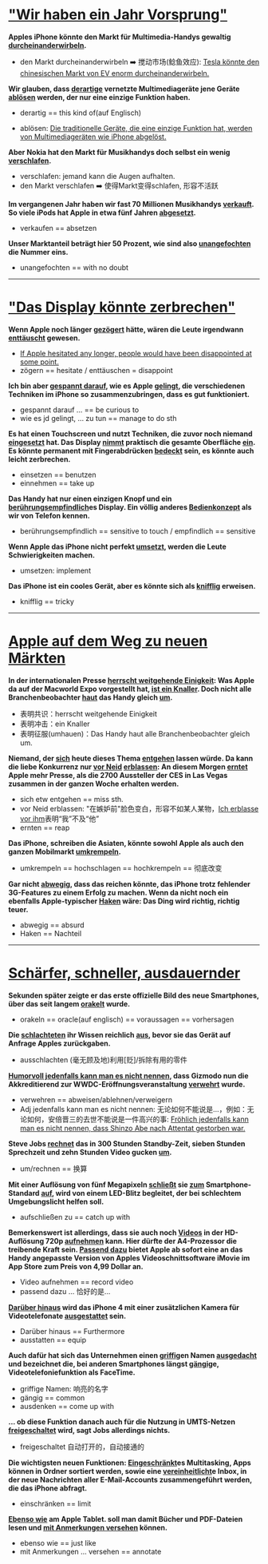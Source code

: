 # [ "Wir haben ein Jahr Vorsprung"](https://www.spiegel.de/netzwelt/mobil/nokia-reaktion-auf-apples-iphone-wir-haben-ein-jahr-vorsprung-a-458742.html)


**Apples iPhone könnte den Markt für Multimedia-Handys gewaltig <u>durcheinanderwirbeln</u>.**

* den Markt durcheinanderwirbeln ➡️ 搅动市场(鲶鱼效应): <u>Tesla könnte den chinesischen Markt von EV enorm durcheinanderwirbeln.</u>



**Wir glauben, dass <u>derartige</u> vernetzte Multimediageräte jene Geräte <u>ablösen</u> werden, der nur eine einzige Funktion haben.**

* derartig == this kind of(auf Englisch)

* ablösen: <u>Die traditionelle Geräte, die eine einzige Funktion hat, werden von Multimediageräten wie iPhone abgelöst.</u>



**Aber Nokia hat den Markt für Musikhandys doch selbst ein wenig <u>verschlafen</u>.**

* verschlafen: jemand kann die Augen aufhalten.
* den Markt verschlafen ➡️ 使得Markt变得schlafen, 形容不活跃



**Im vergangenen Jahr haben wir fast 70 Millionen Musikhandys <u>verkauft</u>. So viele iPods hat Apple in etwa fünf Jahren <u>abgesetzt</u>.**

* verkaufen == absetzen



**Unser Marktanteil beträgt hier 50 Prozent, wie sind also <u>unangefochten</u> die Nummer eins.**

* unangefochten == with no doubt

---


# ["Das Display könnte zerbrechen"](https://www.spiegel.de/netzwelt/mobil/apples-iphone-das-display-koennte-zerbrechen-a-458741.html)

**Wenn Apple noch länger <u>gezögert</u> hätte, wären die Leute irgendwann <u>enttäuscht</u> gewesen.**

* <u>If Apple hesitated any longer, people would have been disappointed at some point.</u>
* zögern == hesitate / enttäuschen = disappoint



**Ich bin aber <u>gespannt darauf</u>, wie es Apple <u>gelingt</u>, die verschiedenen Techniken im iPhone so zusammenzubringen, dass es gut funktioniert.**

* gespannt darauf ... == be curious to
* wie es jd gelingt, ... zu tun == manage to do sth



**Es hat einen Touchscreen und nutzt Techniken, die zuvor noch niemand <u>eingesetzt</u> hat. Das Display <u>nimmt</u> praktisch die gesamte Oberfläche <u>ein</u>. Es könnte permanent mit Fingerabdrücken <u>bedeckt</u> sein, es könnte auch leicht zerbrechen.**

* einsetzen == benutzen
* einnehmen == take up



**Das Handy hat nur einen einzigen Knopf und ein <u>berührungsempfindlich</u>es Display. Ein völlig anderes <u>Bedienkonzept</u> als wir von Telefon kennen.**

* berührungsempfindlich == sensitive to touch / empfindlich == sensitive



**Wenn Apple das iPhone nicht perfekt <u>umsetzt</u>, werden die Leute Schwierigkeiten machen.**

* umsetzen: implement



**Das iPhone ist ein cooles Gerät, aber es könnte sich als <u>knifflig</u> erweisen.**

* knifflig == tricky

---

# [Apple auf dem Weg zu neuen Märkten](https://www.spiegel.de/netzwelt/mobil/internationale-presseshow-apple-auf-dem-weg-zu-neuen-maerkten-a-458769.html)

**In der internationalen Presse <u>herrscht weitgehende Einigkeit</u>: Was Apple da auf der Macworld Expo vorgestellt hat, <u>ist ein Knaller</u>. Doch nicht alle Branchenbeobachter <u>haut</u> das Handy gleich <u>um</u>.**

* 表明共识：herrscht weitgehende Einigkeit
* 表明冲击：ein Knaller
* 表明征服(umhauen)：Das Handy haut alle Branchenbeobachter gleich um.



**Niemand, der <u>sich</u> heute dieses Thema <u>entgehen</u> lassen würde. Da kann die liebe Konkurrenz nur <u>vor Neid</u> <u>erblassen</u>: An diesem Morgen <u>erntet</u> Apple mehr Presse, als die 2700 Aussteller der CES in Las Vegas zusammen in der ganzen Woche erhalten werden.**

* sich etw entgehen == miss sth.
* vor Neid erblassen: "在嫉妒前"脸色变白，形容不如某人某物，<u>Ich erblasse vor ihm</u>表明“我”不及“他”
* ernten == reap



**Das iPhone, schreiben die Asiaten, könnte sowohl Apple als auch den ganzen Mobilmarkt <u>umkrempeln</u>.**

* umkrempeln == hochschlagen == hochkrempeln == 彻底改变



**Gar nicht <u>abwegig</u>, dass das reichen könnte, das iPhone trotz fehlender 3G-Features zu einem Erfolg zu machen. Wenn da nicht noch ein ebenfalls Apple-typischer <u>Haken</u> wäre: Das Ding wird richtig, richtig teuer.**

* abwegig == absurd
* Haken == Nachteil

---

# [Schärfer, schneller, ausdauernder](https://www.spiegel.de/netzwelt/gadgets/steve-jobs-stellt-iphone-4-vor-schaerfer-schneller-ausdauernder-a-699284.html)

**Sekunden später zeigte er das erste offizielle Bild des neue Smartphones, über das seit langem <u>orakelt</u> wurde.**

* orakeln == oracle(auf englisch) == voraussagen == vorhersagen



**Die <u>schlachteten</u> ihr Wissen reichlich <u>aus</u>, bevor sie das Gerät auf Anfrage Apples zurückgaben.**

* ausschlachten (毫无顾及地)利用[贬]/拆除有用的零件



**<u>Humorvoll jedenfalls kann man es nicht nennen</u>, dass Gizmodo nun die Akkreditierend zur WWDC-Eröffnungsveranstaltung <u>verwehrt</u> wurde.**

* verwehren == abweisen/ablehnen/verweigern
* Adj jedenfalls kann man es nicht nennen: 无论如何不能说是...，例如：无论如何，安倍晋三的去世不能说是一件高兴的事: <u>Fröhlich jedenfalls kann man es nicht nennen, dass Shinzo Abe nach Attentat gestorben war.</u>



**Steve Jobs <u>rechnet</u> das in 300 Stunden Standby-Zeit, sieben Stunden Sprechzeit und zehn Stunden Video gucken <u>um</u>.**

* um/rechnen == 换算



**Mit einer Auflösung von fünf Megapixeln <u>schließt</u> sie <u>zum</u> Smartphone-Standard <u>auf</u>, wird von einem LED-Blitz begleitet, der bei schlechtem Umgebungslicht helfen soll.**

* aufschließen zu == catch up with



**Bemerkenswert ist allerdings, dass sie auch noch <u>Videos</u> in der HD-Auflösung 720p <u>aufnehmen</u> kann. Hier dürfte der A4-Prozessor die treibende Kraft sein. <u>Passend dazu</u> bietet Apple ab sofort eine an das Handy angepasste Version von Apples Videoschnittsoftware iMovie im App Store zum Preis von 4,99 Dollar an.**

* Video aufnehmen == record video
* passend dazu ... 恰好的是...



**<u>Darüber hinaus</u> wird das iPhone 4 mit einer zusätzlichen Kamera für Videotelefonate <u>ausgestattet</u> sein.**

* Darüber hinaus == Furthermore
* ausstatten == equip



**Auch dafür hat sich das Unternehmen einen <u>griffig</u>en Namen <u>ausgedacht</u> und bezeichnet die, bei anderen Smartphones längst <u>gängig</u>e, Videotelefoniefunktion als FaceTime.**

* griffige Namen: 响亮的名字
* gängig == common
* ausdenken == come up with



**... ob diese Funktion danach auch für die Nutzung in UMTS-Netzen <u>freigeschaltet</u> wird, sagt Jobs allerdings nichts.**

* freigeschaltet 自动打开的，自动接通的



**Die wichtigsten neuen Funktionen: <u>Eingeschränkt</u>es Multitasking, Apps können in Ordner sortiert werden, sowie eine <u>vereinheitlicht</u>e Inbox, in der neue Nachrichten aller E-Mail-Accounts zusammengeführt werden, die das iPhone abfragt.**

* einschränken == limit



**<u>Ebenso wie</u> am Apple Tablet. soll man damit Bücher und PDF-Dateien lesen und <u>mit Anmerkungen versehen</u> können.**

* ebenso wie == just like
* mit Anmerkungen ... versehen == annotate
